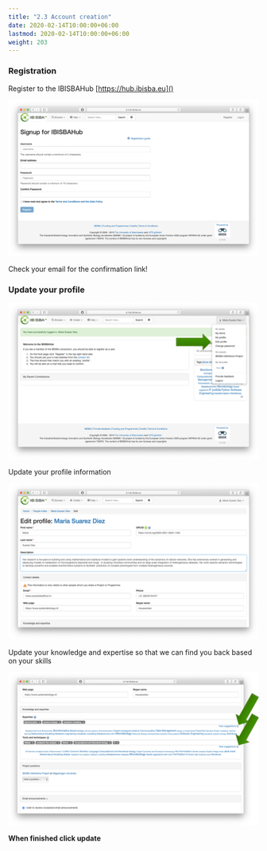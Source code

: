 ```yaml
---
title: "2.3 Account creation"
date: 2020-02-14T10:00:00+06:00
lastmod: 2020-02-14T10:00:00+06:00
weight: 203
---
```



### Registration

Register to the IBISBAHub [https://hub.ibisba.eu]()

![](Signup.png)

Check your email for the confirmation link! 

### Update your profile

![](ToProfile.png)

Update your profile information

![](Profile.png)

Update your knowledge and expertise so that we can find you back based on your skills

![](KnowledgeExpertise.png)

**When finished click update**


